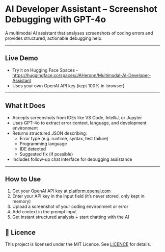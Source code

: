 # AI Developer Assistant – Screenshot Debugging with GPT-4o

A multimodal AI assistant that analyses screenshots of coding errors and provides structured, actionable debugging help.

---

## Live Demo

- Try it on Hugging Face Spaces - https://huggingface.co/spaces/JAHeronn/Multimodal-AI-Developer-Assistant 
- Uses your own OpenAI API key (kept 100% in-browser)

---

## What It Does

- Accepts screenshots from IDEs like VS Code, IntelliJ, or Jupyter  
- Uses GPT-4o to extract error context, language, and development environment  
- Returns structured JSON describing:
  - Error type (e.g. runtime, syntax, test failure)  
  - Programming language  
  - IDE detected  
  - Suggested fix (if possible)  
- Includes follow-up chat interface for debugging assistance

---

## How to Use

1. Get your OpenAI API key at [platform.openai.com](https://platform.openai.com)  
2. Enter your API key in the input field (it’s never stored, only kept in memory)  
3. Upload a screenshot of your coding environment or error
4. Add context in the prompt input  
5. Get instant structured analysis + start chatting with the AI


## 📝 Licence

This project is licensed under the MIT Licence. See [LICENCE](./LICENCE) for details.




